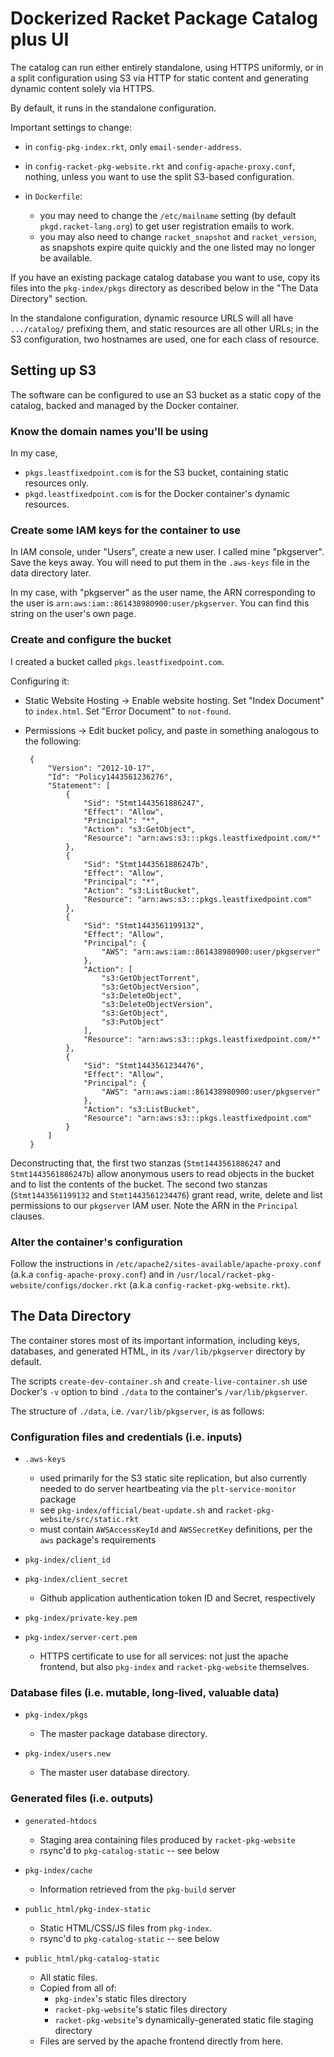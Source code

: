 # Dockerized Racket Package Catalog plus UI

The catalog can run either entirely standalone, using HTTPS uniformly,
or in a split configuration using S3 via HTTP for static content and
generating dynamic content solely via HTTPS.

By default, it runs in the standalone configuration.

Important settings to change:

 - in `config-pkg-index.rkt`, only `email-sender-address`.

 - in `config-racket-pkg-website.rkt` and `config-apache-proxy.conf`,
   nothing, unless you want to use the split S3-based configuration.

 - in `Dockerfile`:
    - you may need to change the `/etc/mailname` setting (by default
      `pkgd.racket-lang.org`) to get user registration emails to work.
    - you may also need to change `racket_snapshot` and
      `racket_version`, as snapshots expire quite quickly and the one
      listed may no longer be available.

If you have an existing package catalog database you want to use, copy
its files into the `pkg-index/pkgs` directory as described below in
the "The Data Directory" section.

In the standalone configuration, dynamic resource URLS will all have
`.../catalog/` prefixing them, and static resources are all other
URLs; in the S3 configuration, two hostnames are used, one for each
class of resource.

## Setting up S3

The software can be configured to use an S3 bucket as a static copy of
the catalog, backed and managed by the Docker container.

### Know the domain names you'll be using

In my case,
 - `pkgs.leastfixedpoint.com` is for the S3 bucket, containing static
   resources only.
 - `pkgd.leastfixedpoint.com` is for the Docker container's dynamic
   resources.

### Create some IAM keys for the container to use

In IAM console, under "Users", create a new user. I called mine
"pkgserver". Save the keys away. You will need to put them in the
`.aws-keys` file in the data directory later.

In my case, with "pkgserver" as the user name, the ARN corresponding
to the user is `arn:aws:iam::861438980900:user/pkgserver`. You can
find this string on the user's own page.

### Create and configure the bucket

I created a bucket called `pkgs.leastfixedpoint.com`.

Configuring it:

 - Static Website Hosting → Enable website hosting. Set "Index
   Document" to `index.html`. Set "Error Document" to `not-found`.

 - Permissions → Edit bucket policy, and paste in something analogous
   to the following:

		{
			"Version": "2012-10-17",
			"Id": "Policy1443561236276",
			"Statement": [
				{
					"Sid": "Stmt1443561886247",
					"Effect": "Allow",
					"Principal": "*",
					"Action": "s3:GetObject",
					"Resource": "arn:aws:s3:::pkgs.leastfixedpoint.com/*"
				},
				{
					"Sid": "Stmt1443561886247b",
					"Effect": "Allow",
					"Principal": "*",
					"Action": "s3:ListBucket",
					"Resource": "arn:aws:s3:::pkgs.leastfixedpoint.com"
				},
				{
					"Sid": "Stmt1443561199132",
					"Effect": "Allow",
					"Principal": {
						"AWS": "arn:aws:iam::861438980900:user/pkgserver"
					},
					"Action": [
						"s3:GetObjectTorrent",
						"s3:GetObjectVersion",
						"s3:DeleteObject",
						"s3:DeleteObjectVersion",
						"s3:GetObject",
						"s3:PutObject"
					],
					"Resource": "arn:aws:s3:::pkgs.leastfixedpoint.com/*"
				},
				{
					"Sid": "Stmt1443561234476",
					"Effect": "Allow",
					"Principal": {
						"AWS": "arn:aws:iam::861438980900:user/pkgserver"
					},
					"Action": "s3:ListBucket",
					"Resource": "arn:aws:s3:::pkgs.leastfixedpoint.com"
				}
			]
		}

Deconstructing that, the first two stanzas (`Stmt1443561886247` and
`Stmt1443561886247b`) allow anonymous users to read objects in the
bucket and to list the contents of the bucket. The second two stanzas
(`Stmt1443561199132` and `Stmt1443561234476`) grant read, write,
delete and list permissions to our `pkgserver` IAM user. Note the ARN
in the `Principal` clauses.

### Alter the container's configuration

Follow the instructions in
`/etc/apache2/sites-available/apache-proxy.conf` (a.k.a
`config-apache-proxy.conf`) and in
`/usr/local/racket-pkg-website/configs/docker.rkt` (a.k.a
`config-racket-pkg-website.rkt`).

## The Data Directory

The container stores most of its important information, including
keys, databases, and generated HTML, in its `/var/lib/pkgserver`
directory by default.

The scripts `create-dev-container.sh` and `create-live-container.sh`
use Docker's `-v` option to bind `./data` to the container's
`/var/lib/pkgserver`.

The structure of `./data`, i.e. `/var/lib/pkgserver`, is as follows:

### Configuration files and credentials (i.e. inputs)

 - `.aws-keys`
     - used primarily for the S3 static site replication, but also
       currently needed to do server heartbeating via the
       `plt-service-monitor` package
     - see `pkg-index/official/beat-update.sh` and `racket-pkg-website/src/static.rkt`
     - must contain `AWSAccessKeyId` and `AWSSecretKey` definitions,
       per the `aws` package's requirements

 - `pkg-index/client_id`
 - `pkg-index/client_secret`
     - Github application authentication token ID and Secret, respectively

 - `pkg-index/private-key.pem`
 - `pkg-index/server-cert.pem`
     - HTTPS certificate to use for all services: not just the apache
       frontend, but also `pkg-index` and `racket-pkg-website`
       themselves.

### Database files (i.e. mutable, long-lived, valuable data)

 - `pkg-index/pkgs`
     - The master package database directory.

 - `pkg-index/users.new`
     - The master user database directory.

### Generated files (i.e. outputs)

 - `generated-htdocs`
     - Staging area containing files produced by `racket-pkg-website`
	 - rsync'd to `pkg-catalog-static` -- see below

 - `pkg-index/cache`
     - Information retrieved from the `pkg-build` server

 - `public_html/pkg-index-static`
     - Static HTML/CSS/JS files from `pkg-index`.
     - rsync'd to `pkg-catalog-static` -- see below

 - `public_html/pkg-catalog-static`
     - All static files.
     - Copied from all of:
        - `pkg-index`'s static files directory
		- `racket-pkg-website`'s static files directory
        - `racket-pkg-website`'s dynamically-generated static file staging directory
     - Files are served by the apache frontend directly from here.

